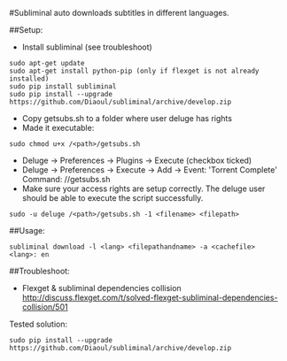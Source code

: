 #Subliminal auto downloads subtitles in different languages.

##Setup:
- Install subliminal (see troubleshoot)
```
sudo apt-get update
sudo apt-get install python-pip (only if flexget is not already installed)
sudo pip install subliminal
sudo pip install --upgrade https://github.com/Diaoul/subliminal/archive/develop.zip
```
- Copy getsubs.sh to a folder where user deluge has rights
- Made it executable:
```
sudo chmod u+x /<path>/getsubs.sh
```
- Deluge -> Preferences -> Plugins -> Execute (checkbox ticked)
- Deluge -> Preferences -> Execute -> Add ->
  Event: 'Torrent Complete'
  Command: /<path>/getsubs.sh
- Make sure your access rights are setup correctly. The deluge user should be able to execute the script successfully.
```
sudo -u deluge /<path>/getsubs.sh -1 <filename> <filepath>
```

##Usage:
```
subliminal download -l <lang> <filepathandname> -a <cachefile>
<lang>: en
```

##Troubleshoot:
- Flexget & subliminal dependencies collision
http://discuss.flexget.com/t/solved-flexget-subliminal-dependencies-collision/501

Tested solution:
```
sudo pip install --upgrade https://github.com/Diaoul/subliminal/archive/develop.zip
```
